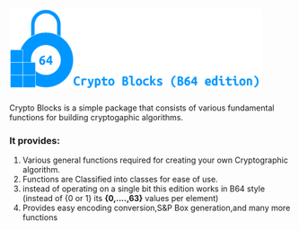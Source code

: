 # <img src="crypto_blocks.png" width=450>
Crypto Blocks is a simple package that consists of various fundamental functions for building cryptogaphic algorithms.

### It provides:

1. Various general functions required for creating your own Cryptographic algorithm.
2. Functions are Classified into classes for ease of use.
3. instead of operating on a single bit this edition works in B64 style (instead of {0 or 1} its **{0,....,63}** values per element)
4. Provides easy encoding conversion,S&P Box generation,and many more functions

